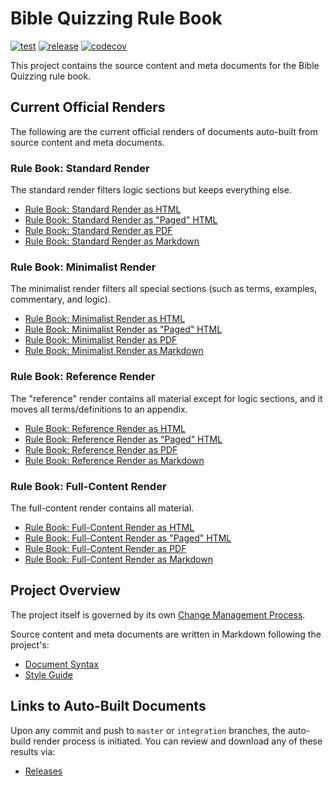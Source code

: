 # Bible Quizzing Rule Book

[![test](https://github.com/ZacharyTinker/Quizzing-Rule-Book-GLD/workflows/test/badge.svg)](https://github.com/ZacharyTinker/Quizzing-Rule-Book-GLD/actions?query=workflow%3Atest)
[![release](https://github.com/ZacharyTinker/Quizzing-Rule-Book-GLD/workflows/release/badge.svg)](https://github.com/ZacharyTinker/Quizzing-Rule-Book-GLD/actions?query=workflow%3Arelease)
[![codecov](https://codecov.io/gh/ZacharyTinker/Quizzing-Rule-Book-GLD/graph/badge.svg)](https://codecov.io/gh/ZacharyTinker/Quizzing-Rule-Book-GLD)

This project contains the source content and meta documents for the Bible Quizzing rule book.

## Current Official Renders

The following are the current official renders of documents auto-built from source content and meta documents.

### Rule Book: Standard Render

The standard render filters logic sections but keeps everything else.

- [Rule Book: Standard Render as HTML](https://gldg.us/gh/ZacharyTinker/Quizzing-Rule-Book-GLD/releases/latest/download/rule_book_std.html)
- [Rule Book: Standard Render as "Paged" HTML](https://gldg.us/gh/ZacharyTinker/Quizzing-Rule-Book-GLD/releases/latest/download/rule_book_std.paged.html)
- [Rule Book: Standard Render as PDF](https://gldg.us/gh/ZacharyTinker/Quizzing-Rule-Book-GLD/releases/latest/download/rule_book_std.pdf)
- [Rule Book: Standard Render as Markdown](https://gldg.us/gh/ZacharyTinker/Quizzing-Rule-Book-GLD/releases/latest/download/rule_book_std.md)

### Rule Book: Minimalist Render

The minimalist render filters all special sections (such as terms, examples, commentary, and logic).

- [Rule Book: Minimalist Render as HTML](https://gldg.us/gh/ZacharyTinker/Quizzing-Rule-Book-GLD/releases/latest/download/rule_book_min.html)
- [Rule Book: Minimalist Render as "Paged" HTML](https://gldg.us/gh/ZacharyTinker/Quizzing-Rule-Book-GLD/releases/latest/download/rule_book_min.paged.html)
- [Rule Book: Minimalist Render as PDF](https://gldg.us/gh/ZacharyTinker/Quizzing-Rule-Book-GLD/releases/latest/download/rule_book_min.pdf)
- [Rule Book: Minimalist Render as Markdown](https://gldg.us/gh/ZacharyTinker/Quizzing-Rule-Book-GLD/releases/latest/download/rule_book_min.md)

### Rule Book: Reference Render

The "reference" render contains all material except for logic sections, and it moves all terms/definitions to an appendix.

- [Rule Book: Reference Render as HTML](https://gldg.us/gh/ZacharyTinker/Quizzing-Rule-Book-GLD/releases/latest/download/rule_book_ref.html)
- [Rule Book: Reference Render as "Paged" HTML](https://gldg.us/gh/ZacharyTinker/Quizzing-Rule-Book-GLD/releases/latest/download/rule_book_ref.paged.html)
- [Rule Book: Reference Render as PDF](https://gldg.us/gh/ZacharyTinker/Quizzing-Rule-Book-GLD/releases/latest/download/rule_book_ref.pdf)
- [Rule Book: Reference Render as Markdown](https://gldg.us/gh/ZacharyTinker/Quizzing-Rule-Book-GLD/releases/latest/download/rule_book_ref.md)

### Rule Book: Full-Content Render

The full-content render contains all material.

- [Rule Book: Full-Content Render as HTML](https://gldg.us/gh/ZacharyTinker/Quizzing-Rule-Book-GLD/releases/latest/download/rule_book_full.html)
- [Rule Book: Full-Content Render as "Paged" HTML](https://gldg.us/gh/ZacharyTinker/Quizzing-Rule-Book-GLD/releases/latest/download/rule_book_full.paged.html)
- [Rule Book: Full-Content Render as PDF](https://gldg.us/gh/ZacharyTinker/Quizzing-Rule-Book-GLD/releases/latest/download/rule_book_full.pdf)
- [Rule Book: Full-Content Render as Markdown](https://gldg.us/gh/ZacharyTinker/Quizzing-Rule-Book-GLD/releases/latest/download/rule_book_full.md)

## Project Overview

The project itself is governed by its own [Change Management Process](rule_book/change_management.md).

Source content and meta documents are written in Markdown following the project's:

- [Document Syntax](meta/syntax.md)
- [Style Guide](meta/style_guide.md)

## Links to Auto-Built Documents

Upon any commit and push to `master` or `integration` branches, the auto-build render process is initiated. You can review and download any of these results via:

- [Releases](../../releases)

